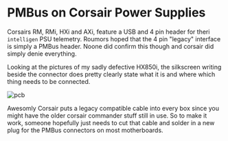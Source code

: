 # PMBus on Corsair Power Supplies
Corsairs RM, RMi, HXi and AXi, feature a USB and 4 pin header for theri `intelligen` PSU telemetry.
Roumors hoped that the 4 pin "legacy" interface is simply a PMBus header.
Noone did confirm this though and corsair did simply denie everything. 

Looking at the pictures of my sadly defective HX850i, the silkscreen writing beside the connector does pretty clearly state what it is and where which thing needs to be connected. 

![pcb](psu_font.jpg)

Awesomly Corsair puts a legacy compatible cable into every box since you might have the older corsair commander stuff still in use.
So to make it work, someone hopefully just needs to cut that cable and solder in a new plug for the PMBus connectors on most motherboards. 




